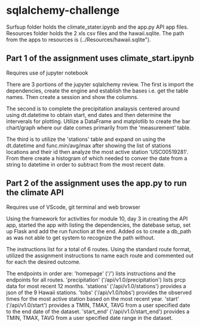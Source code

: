 # sqlalchemy-challenge

Surfsup folder holds the climate_stater.ipynb and the app.py API app files.
Resources folder holds the 2 xls csv files and the hawaii.sqlite.
The path from the apps to resources is (../Resources/hawaii.sqlite").

## Part 1 of the assignment uses climate_start.ipynb

Requires use of jupyter notebook

There are 3 portions of the jupyter sqlalchemy review.
The first is import the dependencies, create the engine and establish the bases
i.e. get the table names. Then create a session and show the columns.

The second is to complete the precipitation analaysis centered around using
dt.datetime to obtain start, end dates and then determine the interverals for plotting.
Utilize a DataFrame and matplotlib to create the bar chart/graph where our date comes
primarily from the 'measurement' table.

The third is to utilize the 'stations' table and expand on using the dt.datetime and
func.min/avg/max after showing the list of stations locations and their id then analyze
the most active station 'USC00519281'. From there create a histogram of which needed
to conver the date from a string to datetime in order to subtract from the most
recent date.

## Part 2 of the assignment uses the app.py to run the climate API

Requires use of VScode, git terminal and web browser

Using the framework for activities for module 10, day 3 in creating the API app,
started the app with listing the dependencies, the datebase setup, set up Flask and
add the run function at the end. Added os to create a db_path as was not able to get system
to recognize the path without.

The instructions list for a total of 6 routes. Using the standard route format, utilized the
assignment instructions to name each route and commented out for each the desired outcome.

The endpoints in order are:
'homepage' ('/') lists instructions and the endpoints for all routes.
'precipitation' ('/api/v1.0/precipitation') lists prcp data for most recent 12 months.
'stations' ('/api/v1.0/stations') provides a json of the 9 Hawaii stations.
'tobs' ('/api/v1.0/tobs') provides the observed times for the most active station based on the most recent year.
'start' ('/api/v1.0/start') provides a TMIN, TMAX, TAVG from a user specified date to the end date of the dataset.
'start_end' ('/api/v1.0/start_end') provides a TMIN, TMAX, TAVG from a user specified date range in the dataset.